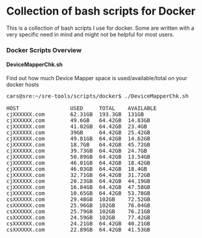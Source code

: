 # Collection of bash scripts for Docker #

This is a collection of bash scripts I use for docker. Some are written with a very specific need in mind and might not be helpful for most users.

### Docker Scripts Overview ###

#### DeviceMapperChk.sh ####

Find out how much Device Mapper space is used/available/total on your docker hosts

<pre>
cars@sre:~/sre-tools/scripts/docker$ ./DeviceMapperChk.sh

HOST                USED     TOTAL    AVAILABLE
cjXXXXXX.com        62.31GB  193.3GB  131GB
cjXXXXXX.com        49.6GB   64.42GB  14.83GB
cjXXXXXX.com        41.02GB  64.42GB  23.4GB
cjXXXXXX.com        39GB     64.42GB  25.42GB
cjXXXXXX.com        49.81GB  64.42GB  14.62GB
cjXXXXXX.com        18.7GB   64.42GB  45.72GB
cjXXXXXX.com        39.73GB  64.42GB  24.7GB
cjXXXXXX.com        50.89GB  64.42GB  13.54GB
cjXXXXXX.com        46.01GB  64.42GB  18.42GB
cjXXXXXX.com        46.03GB  64.42GB  18.4GB
cjXXXXXX.com        32.71GB  64.42GB  31.72GB
cjXXXXXX.com        20.23GB  64.42GB  44.19GB
cjXXXXXX.com        16.84GB  64.42GB  47.58GB
cjXXXXXX.com        10.65GB  64.42GB  53.78GB
csXXXXXX.com        29.48GB  102GB    72.52GB
csXXXXXX.com        25.96GB  102GB    76.04GB
csXXXXXX.com        25.79GB  102GB    76.21GB
csXXXXXX.com        24.59GB  102GB    77.42GB
csXXXXXX.com        24.21GB  64.42GB  40.21GB
csXXXXXX.com        22.89GB  64.42GB  41.53GB
</pre>

